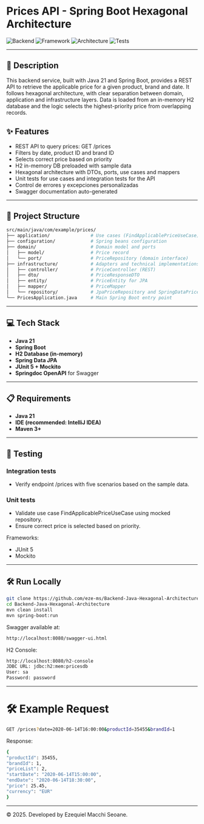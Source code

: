# Prices API - Spring Boot Hexagonal Architecture

![Backend](https://img.shields.io/badge/backend-Java%2021-orange?style=flat-square)
![Framework](https://img.shields.io/badge/framework-Spring%20Boot-6db33f?style=flat-square)
![Architecture](https://img.shields.io/badge/architecture-Hexagonal-blueviolet?style=flat-square)
![Tests](https://img.shields.io/badge/tests-JUnit%205-blue?style=flat-square)

---

## 📄 Description

This backend service, built with Java 21 and Spring Boot, provides a REST API to retrieve the applicable price for a given product, brand and date. It follows hexagonal architecture, with clear separation between domain, application and infrastructure layers. Data is loaded from an in-memory H2 database and the logic selects the highest-priority price from overlapping records.


## ✨ Features
- REST API to query prices: GET /prices
- Filters by date, product ID and brand ID
- Selects correct price based on priority
- H2 in-memory DB preloaded with sample data
- Hexagonal architecture with DTOs, ports, use cases and mappers
- Unit tests for use cases and integration tests for the API
- Control de errores y excepciones personalizadas
- Swagger documentation auto-generated

---

## 🧱 Project Structure
```bash
src/main/java/com/example/prices/
├── application/               # Use cases (FindApplicablePriceUseCase)
├── configuration/             # Spring beans configuration
├── domain/                    # Domain model and ports
│   ├── model/                 # Price record
│   └── port/                  # PriceRepository (domain interface)
├── infrastructure/            # Adapters and technical implementations
│   ├── controller/            # PriceController (REST)
│   ├── dto/                   # PriceResponseDTO
│   ├── entity/                # PriceEntity for JPA
│   ├── mapper/                # PriceMapper
│   └── repository/            # JpaPriceRepository and SpringDataPriceRepository
└── PricesApplication.java     # Main Spring Boot entry point
```
---

## 💻 Tech Stack

- **Java 21**
- **Spring Boot**
- **H2 Database (in-memory)**
- **Spring Data JPA**
- **JUnit 5 + Mockito** 
- **Springdoc OpenAPI** for Swagger
---

## 📋 Requirements

- **Java 21** 
- **IDE (recommended: IntelliJ IDEA)**
- **Maven 3+**

---

## 🧪 Testing

### Integration tests
- Verify endpoint /prices with five scenarios based on the sample data.

### Unit tests
- Validate use case FindApplicablePriceUseCase using mocked repository.
- Ensure correct price is selected based on priority.

Frameworks:

- JUnit 5
- Mockito
---

## 🛠️ Run Locally
```bash
git clone https://github.com/eze-ms/Backend-Java-Hexagonal-Architecture
cd Backend-Java-Hexagonal-Architecture
mvn clean install
mvn spring-boot:run
```

Swagger available at:
```bash
http://localhost:8080/swagger-ui.html
```

H2 Console:
```bash
http://localhost:8080/h2-console
JDBC URL: jdbc:h2:mem:pricesdb
User: sa
Password: password
```
---
# 🛠️ Example Request
```bash
GET /prices?date=2020-06-14T16:00:00&productId=35455&brandId=1
```
Response:
```bash
{
"productId": 35455,
"brandId": 1,
"priceList": 2,
"startDate": "2020-06-14T15:00:00",
"endDate": "2020-06-14T18:30:00",
"price": 25.45,
"currency": "EUR"
}
```
---

© 2025. Developed by Ezequiel Macchi Seoane.

